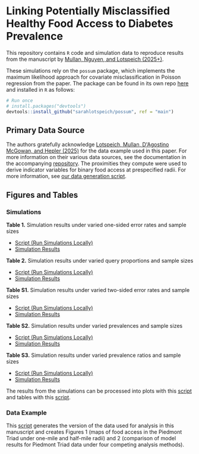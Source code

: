 # Linking Potentially Misclassified Healthy Food Access to Diabetes Prevalence
This repository contains `R` code and simulation data to reproduce results from the manuscript by [Mullan, Nguyen, and Lotspeich (2025+)](arxiv-link-will-go-here). 

These simulations rely on the `possum` package, which implements the maximum likelihood approach for covariate misclassification in Poisson regression from the paper. The package can be found in its own repo [here](https://github.com/sarahlotspeich/possum) and installed in `R` as follows:

``` r
# Run once
# install.packages("devtools")
devtools::install_github("sarahlotspeich/possum", ref = "main")
```

## Primary Data Source

The authors gratefully acknowledge [Lotspeich, Mullan, D'Agostino McGowan, and Hepler (2025)](https://doi.org/10.1002/sim.70054) for the data example used in this paper. For more information on their various data sources, see the documentation in the accompanying [repository](https://github.com/sarahlotspeich/food_access_imputation/blob/main/README.md). The proximities they compute were used to derive indicator variables for binary food access at prespecified radii. For more information, see [our data generation script](https://github.com/ashleymullan/food_access_misclassification/blob/main/Analysis/case_study.R).

## Figures and Tables

### Simulations

**Table 1.** Simulation results under varied one-sided error rates and sample sizes
- [Script (Run Simulations Locally)](https://github.com/ashleymullan/food_access_misclassification/blob/main/Simulations/one-sided-vary-ppv.R)
- [Simulation Results](https://github.com/ashleymullan/food_access_misclassification/blob/main/Simulations/one-sided-vary-ppv.csv)

**Table 2.** Simulation results under varied query proportions and sample sizes
- [Script (Run Simulations Locally)](https://github.com/ashleymullan/food_access_misclassification/blob/main/Simulations/one-sided-vary-q.R)
- [Simulation Results](https://github.com/ashleymullan/food_access_misclassification/blob/main/Simulations/one-sided-vary-q.csv)

**Table S1.** Simulation results under varied two-sided error rates and sample sizes
- [Script (Run Simulations Locally)](https://github.com/ashleymullan/food_access_misclassification/blob/main/Simulations/two-sided-vary-ppv.R)
- [Simulation Results](https://github.com/ashleymullan/food_access_misclassification/blob/main/Simulations/two-sided-vary-ppv.csv)

**Table S2.** Simulation results under varied prevalences and sample sizes
- [Script (Run Simulations Locally)](https://github.com/ashleymullan/food_access_misclassification/blob/main/Simulations/one-sided-vary-prev.R)
- [Simulation Results](https://github.com/ashleymullan/food_access_misclassification/blob/main/Simulations/one-sided-vary-prev.csv)

**Table S3.** Simulation results under varied prevalence ratios and sample sizes
- [Script (Run Simulations Locally)](https://github.com/ashleymullan/food_access_misclassification/blob/main/Simulations/one-sided-vary-prevrat.R)
- [Simulation Results](https://github.com/ashleymullan/food_access_misclassification/blob/main/Simulations/one-sided-vary-prevrat.csv)

The results from the simulations can be processed into plots with this [script](https://github.com/ashleymullan/food_access_misclassification/blob/main/Simulations/process-sims-into-plots.R) and tables with this [script](https://github.com/ashleymullan/food_access_misclassification/blob/main/Simulations/process-sims-into-tables.R).


### Data Example

This [script](https://github.com/ashleymullan/food_access_misclassification/blob/main/Analysis/case_study.R) generates the version of the data used for analysis in this manuscript and creates Figures 1 (maps of food access in the Piedmont Triad under one-mile and half-mile radii) and 2 (comparison of model results for Piedmont Triad data under four competing analysis methods).


